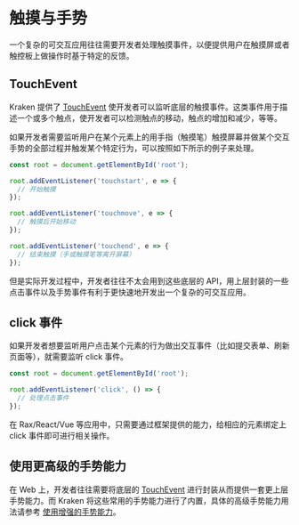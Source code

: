 # 触摸与手势

一个复杂的可交互应用往往需要开发者处理触摸事件，以便提供用户在触摸屏或者触控板上做操作时基于特定的反馈。

## TouchEvent

Kraken 提供了 [TouchEvent](https://developer.mozilla.org/zh-CN/docs/Web/API/TouchEvent) 使开发者可以监听底层的触摸事件。这类事件用于描述一个或多个触点，使开发者可以检测触点的移动，触点的增加和减少，等等。

如果开发者需要监听用户在某个元素上的用手指（触摸笔）触摸屏幕并做某个交互手势的全部过程并触发某个特定行为，可以按照如下所示的例子来处理。

```js
const root = document.getElementById('root');

root.addEventListener('touchstart', e => {
  // 开始触摸
});

root.addEventListener('touchmove', e => {
  // 触摸后开始移动
});

root.addEventListener('touchend', e => {
  // 结束触摸（手或触摸笔等离开屏幕）
});
```

但是实际开发过程中，开发者往往不太会用到这些底层的 API，用上层封装的一些点击事件以及手势事件有利于更快速地开发出一个复杂的可交互应用。

## click 事件

如果开发者想要监听用户点击某个元素的行为做出交互事件（比如提交表单、刷新页面等），就需要监听 click 事件。

```js
const root = document.getElementById('root');

root.addEventListener('click', () => {
  // 处理点击事件
});
```

在 Rax/React/Vue 等应用中，只需要通过框架提供的能力，给相应的元素绑定上 click 事件即可进行相关操作。

## 使用更高级的手势能力

在 Web 上，开发者往往需要将底层的 [TouchEvent](https://developer.mozilla.org/zh-CN/docs/Web/API/TouchEvent) 进行封装从而提供一套更上层手势能力。而 Kraken 将这些常用的手势能力进行了内置，具体的高级手势能力用法请参考 [使用增强的手势能力](/guide/advanced/gesture)。
